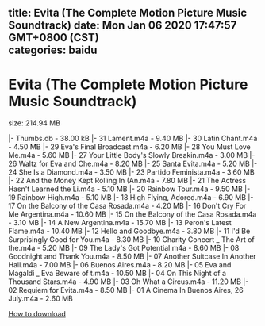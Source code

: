 
title: Evita (The Complete Motion Picture Music Soundtrack)
date: Mon Jan 06 2020 17:47:57 GMT+0800 (CST)    
categories: baidu
---

# Evita (The Complete Motion Picture Music Soundtrack)
size: 214.94 MB
 
 
|- Thumbs.db - 38.00 kB
|- 31 Lament.m4a - 9.40 MB
|- 30 Latin Chant.m4a - 4.50 MB
|- 29 Eva's Final Broadcast.m4a - 6.20 MB
|- 28 You Must Love Me.m4a - 5.60 MB
|- 27 Your Little Body's Slowly Breakin.m4a - 3.00 MB
|- 26 Waltz for Eva and Che.m4a - 8.20 MB
|- 25 Santa Evita.m4a - 5.20 MB
|- 24 She Is a Diamond.m4a - 3.50 MB
|- 23 Partido Feminista.m4a - 3.60 MB
|- 22 And the Money Kept Rolling In (An.m4a - 7.80 MB
|- 21 The Actress Hasn't Learned the Li.m4a - 5.10 MB
|- 20 Rainbow Tour.m4a - 9.50 MB
|- 19 Rainbow High.m4a - 5.10 MB
|- 18 High Flying, Adored.m4a - 6.90 MB
|- 17 On the Balcony of the Casa Rosada.m4a - 4.20 MB
|- 16 Don't Cry For Me Argentina.m4a - 10.60 MB
|- 15 On the Balcony of the Casa Rosada.m4a - 3.10 MB
|- 14 A New Argentina.m4a - 15.70 MB
|- 13 Peron's Latest Flame.m4a - 10.40 MB
|- 12 Hello and Goodbye.m4a - 3.80 MB
|- 11 I'd Be Surprisingly Good for You.m4a - 8.30 MB
|- 10 Charity Concert _ The Art of the.m4a - 5.20 MB
|- 09 The Lady's Got Potential.m4a - 8.60 MB
|- 08 Goodnight and Thank You.m4a - 8.50 MB
|- 07 Another Suitcase In Another Hall.m4a - 7.00 MB
|- 06 Buenos Aires.m4a - 8.20 MB
|- 05 Eva and Magaldi _ Eva Beware of t.m4a - 10.50 MB
|- 04 On This Night of a Thousand Stars.m4a - 4.90 MB
|- 03 Oh What a Circus.m4a - 11.20 MB
|- 02 Requiem for Evita.m4a - 8.50 MB
|- 01 A Cinema In Buenos Aires, 26 July.m4a - 2.60 MB

[How to download](https://bpcam.bemobtrk.com/go/2ceec3aa-1ca2-46d6-b9ff-aaa5c184517c?jno=2810)